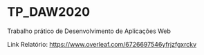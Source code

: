 # TP_DAW2020
Trabalho prático de Desenvolvimento de Aplicações Web

Link Relatório: https://www.overleaf.com/6726697546yfrjzfgxrckv
